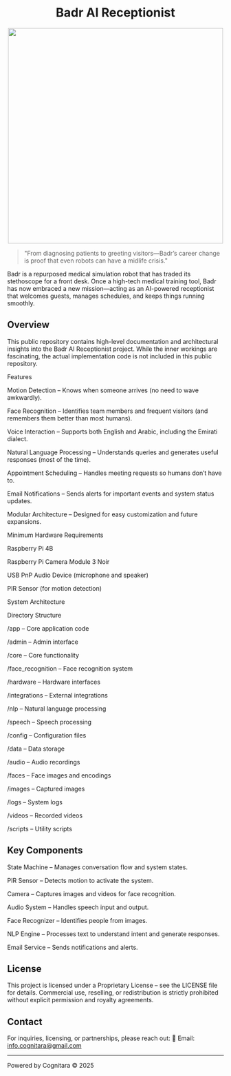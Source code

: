 # <h1 align="center">Badr AI Receptionist</h1>

<p align="center">
  <img src="https://github.com/user-attachments/assets/3e7a0ad3-d860-4d55-9866-28d4739c3089" width="500"/>
</p>


> "From diagnosing patients to greeting visitors—Badr’s career change is proof that even robots can have a midlife crisis."


Badr is a repurposed medical simulation robot that has traded its stethoscope for a front desk. Once a high-tech medical training tool, Badr has now embraced a new mission—acting as an AI-powered receptionist that welcomes guests, manages schedules, and keeps things running smoothly.

## Overview

This public repository contains high-level documentation and architectural insights into the Badr AI Receptionist project. While the inner workings are fascinating, the actual implementation code is not included in this public repository.

Features

Motion Detection – Knows when someone arrives (no need to wave awkwardly).

Face Recognition – Identifies team members and frequent visitors (and remembers them better than most humans).

Voice Interaction – Supports both English and Arabic, including the Emirati dialect.

Natural Language Processing – Understands queries and generates useful responses (most of the time).

Appointment Scheduling – Handles meeting requests so humans don’t have to.

Email Notifications – Sends alerts for important events and system status updates.

Modular Architecture – Designed for easy customization and future expansions.


Minimum Hardware Requirements

Raspberry Pi 4B

Raspberry Pi Camera Module 3 Noir

USB PnP Audio Device (microphone and speaker)

PIR Sensor (for motion detection)


System Architecture

Directory Structure

/app – Core application code

/admin – Admin interface

/core – Core functionality

/face_recognition – Face recognition system

/hardware – Hardware interfaces

/integrations – External integrations

/nlp – Natural language processing

/speech – Speech processing


/config – Configuration files

/data – Data storage

/audio – Audio recordings

/faces – Face images and encodings

/images – Captured images

/logs – System logs

/videos – Recorded videos


/scripts – Utility scripts


## Key Components

State Machine – Manages conversation flow and system states.

PIR Sensor – Detects motion to activate the system.

Camera – Captures images and videos for face recognition.

Audio System – Handles speech input and output.

Face Recognizer – Identifies people from images.

NLP Engine – Processes text to understand intent and generate responses.

Email Service – Sends notifications and alerts.


## License

This project is licensed under a Proprietary License – see the LICENSE file for details.
Commercial use, reselling, or redistribution is strictly prohibited without explicit permission and royalty agreements.

## Contact

For inquiries, licensing, or partnerships, please reach out:
📧 Email: info.cognitara@gmail.com


---

Powered by Cognitara © 2025



